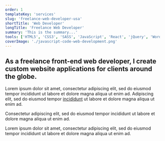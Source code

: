 ```yaml
---
order: 1
templateKey: 'services'
slug: 'freelance-web-developer-usa'
shortTitle: 'Web Developer'
longTitle: 'Freelance Web Developer'
summary: 'This is the summary...'
tools: ['HTML5', 'CSS3', 'SASS', 'JavaScript', 'React', 'jQuery', 'WordPress']
coverImage: './javascript-code-web-development.png'
---
```


## As a freelance front-end <span>web developer</span>, I create custom website applications for clients around the globe.

Lorem ipsum dolor sit amet, consectetur adipiscing elit, sed do eiusmod tempor incididunt ut labore et dolore magna aliqua ut enim ad. Adipiscing elit, sed do eiusmod tempor [incididunt](/freelance-ux-designer-usa/ 'Designer') ut labore et dolore magna aliqua ut enim ad.

Consectetur adipiscing elit, sed do eiusmod tempor incididunt ut labore et dolore magna aliqua ut enim ad.

Lorem ipsum dolor sit amet, consectetur adipiscing elit, sed do eiusmod tempor incididunt ut labore et dolore magna aliqua ut enim ad.
